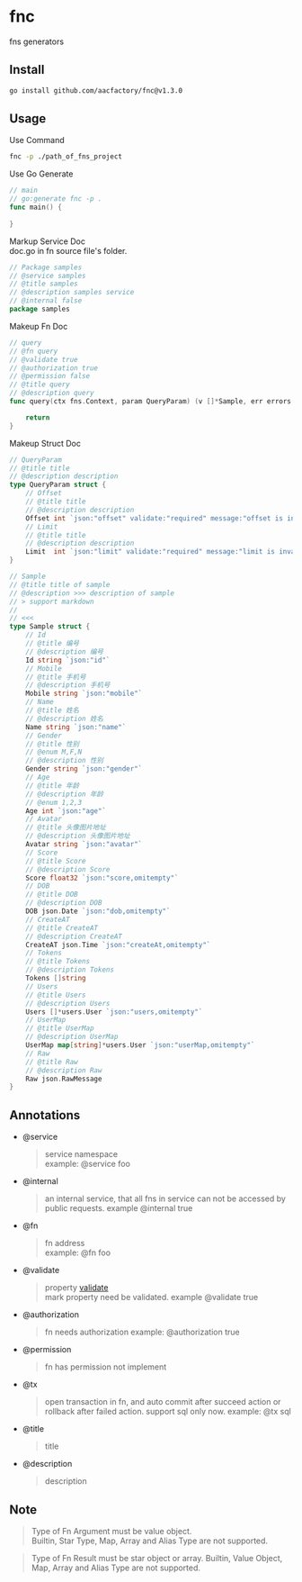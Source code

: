 # fnc

fns generators

## Install
```bash
go install github.com/aacfactory/fnc@v1.3.0
```
## Usage
Use Command
```bash
fnc -p ./path_of_fns_project
```
Use Go Generate
```go
// main
// go:generate fnc -p .
func main() {
	
}
```
Markup Service Doc  
doc.go in fn source file's folder.
```go
// Package samples
// @service samples
// @title samples
// @description samples service
// @internal false
package samples
```
Makeup Fn Doc
```go
// query
// @fn query
// @validate true
// @authorization true
// @permission false
// @title query
// @description query
func query(ctx fns.Context, param QueryParam) (v []*Sample, err errors.CodeError) {

	return
}

```
Makeup Struct Doc
```go
// QueryParam
// @title title 
// @description description
type QueryParam struct {
	// Offset
	// @title title 
	// @description description
	Offset int `json:"offset" validate:"required" message:"offset is invalid"`
	// Limit
	// @title title 
	// @description description
	Limit  int `json:"limit" validate:"required" message:"limit is invalid"`
}
```
```go
// Sample
// @title title of sample
// @description >>> description of sample
// > support markdown
// 
// <<<
type Sample struct {
	// Id
	// @title 编号
	// @description 编号
	Id string `json:"id"`
	// Mobile
	// @title 手机号
	// @description 手机号
	Mobile string `json:"mobile"`
	// Name
	// @title 姓名
	// @description 姓名
	Name string `json:"name"`
	// Gender
	// @title 性别
	// @enum M,F,N
	// @description 性别
	Gender string `json:"gender"`
	// Age
	// @title 年龄
	// @description 年龄
	// @enum 1,2,3
	Age int `json:"age"`
	// Avatar
	// @title 头像图片地址
	// @description 头像图片地址
	Avatar string `json:"avatar"`
	// Score
	// @title Score
	// @description Score
	Score float32 `json:"score,omitempty"`
	// DOB
	// @title DOB
	// @description DOB
	DOB json.Date `json:"dob,omitempty"`
	// CreateAT
	// @title CreateAT
	// @description CreateAT
	CreateAT json.Time `json:"createAt,omitempty"`
	// Tokens
	// @title Tokens
	// @description Tokens
	Tokens []string
	// Users
	// @title Users
	// @description Users
	Users []*users.User `json:"users,omitempty"`
	// UserMap
	// @title UserMap
	// @description UserMap
	UserMap map[string]*users.User `json:"userMap,omitempty"`
	// Raw
	// @title Raw
	// @description Raw
	Raw json.RawMessage
}
```
## Annotations
* @service
    > service namespace  
    example: @service foo  
* @internal
    > an internal service, that all fns in service can not be accessed by public requests. 
    example @internal true
* @fn
    > fn address  
    example: @fn foo 
* @validate
    > property [validate](https://github.com/go-playground/validator/v10)  
    mark property need be validated.
    example @validate true
* @authorization
    > fn needs authorization
    example: @authorization true
* @permission
    > fn has permission
    not implement
* @tx
    > open transaction in fn, and auto commit after succeed action or rollback after failed action.
    support sql only now.
    example: @tx sql
* @title
    > title 
* @description
    > description
## Note
> Type of Fn Argument must be value object.  
> Builtin, Star Type, Map, Array and Alias Type are not supported.  

> Type of Fn Result must be star object or array.
> Builtin, Value Object, Map, Array and Alias Type are not supported.  
